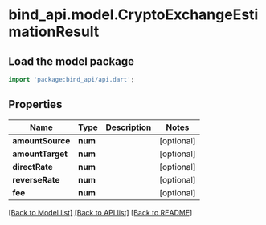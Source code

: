 # bind_api.model.CryptoExchangeEstimationResult

## Load the model package
```dart
import 'package:bind_api/api.dart';
```

## Properties
Name | Type | Description | Notes
------------ | ------------- | ------------- | -------------
**amountSource** | **num** |  | [optional] 
**amountTarget** | **num** |  | [optional] 
**directRate** | **num** |  | [optional] 
**reverseRate** | **num** |  | [optional] 
**fee** | **num** |  | [optional] 

[[Back to Model list]](../README.md#documentation-for-models) [[Back to API list]](../README.md#documentation-for-api-endpoints) [[Back to README]](../README.md)


